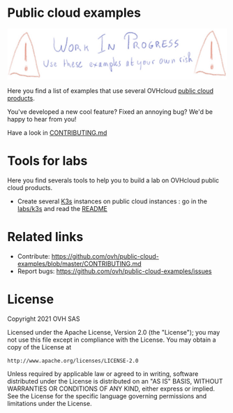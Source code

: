 # Public cloud examples

![Work in progess](./docs/assets/wip.jpg)

Here you find a list of examples that use several OVHcloud [public cloud products](https://www.ovhcloud.com/fr/public-cloud/). 
 
You've developed a new cool feature? Fixed an annoying bug? We'd be happy
to hear from you!
 
Have a look in [CONTRIBUTING.md](https://github.com/ovh/public-cloud-examples/blob/master/CONTRIBUTING.md)
 
# Tools for labs

Here you find severals tools to help you to build a lab on OVHcloud public cloud products.

 - Create several [K3s](https://k3s.io/) instances on public cloud instances : go in the [labs/k3s](./labs/labk3s/) and read the [README](./labs/labk3s/README.md)

# Related links
 
 * Contribute: https://github.com/ovh/public-cloud-examples/blob/master/CONTRIBUTING.md
 * Report bugs: https://github.com/ovh/public-cloud-examples/issues
 
# License
 
Copyright 2021 OVH SAS
 
Licensed under the Apache License, Version 2.0 (the "License");
you may not use this file except in compliance with the License.
You may obtain a copy of the License at
 
    http://www.apache.org/licenses/LICENSE-2.0
 
Unless required by applicable law or agreed to in writing, software
distributed under the License is distributed on an "AS IS" BASIS,
WITHOUT WARRANTIES OR CONDITIONS OF ANY KIND, either express or implied.
See the License for the specific language governing permissions and
limitations under the License.